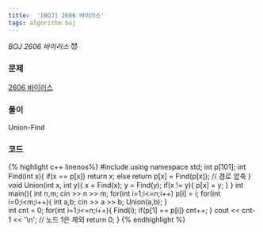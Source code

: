 ```yaml
---
title:  '[BOJ] 2606 바이러스'
tags: algorithm boj
---
```



*BOJ 2606 바이러스* :smiling_imp:

<!--more-->

### 문제

[2606 바이러스](https://icpc.me/2606)  

### 풀이

Union-Find

### 코드

{% highlight c++ linenos%}
#include <iostream>
using namespace std;
int p[101];
int Find(int x){
    if(x == p[x]) return x;
    else return p[x] = Find(p[x]); // 경로 압축
}
void Union(int x, int y){
    x = Find(x);
    y = Find(y);
    if(x != y){
        p[x] = y;
    }
}
int main(){
    int n,m;
    cin >> n >> m;
    for(int i=1;i<=n;i++) p[i] = i;
    for(int i=0;i<m;i++){
        int a,b;
        cin >> a >> b;
        Union(a,b);
    }   
    int cnt = 0;
    for(int i=1;i<=n;i++){
        Find(i);
        if(p[1] == p[i]) cnt++;
    }
    cout << cnt-1 << '\n'; // 노드 1은 제외
    return 0;
}
{% endhighlight %}